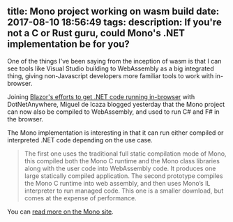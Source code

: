 title: Mono project working on wasm build
date: 2017-08-10 18:56:49
tags:
description: If you're not a C or Rust guru, could Mono's .NET implementation be for you?
---
One of the things I've been saying from the inception of wasm is that I can see tools like Visual Studio building to WebAssembly as a big integrated thing, giving non-Javascript developers more familiar tools to work with in-browser.

Joining [Blazor's efforts to get .NET code running in-browser](/2017-08-05/blazor-dot-net-in-javascript/) with DotNetAnywhere,
Miguel de Icaza blogged yesterday that the Mono project can now also be compiled to
WebAssembly, and used to run C# and F# in the browser.

The Mono implementation is interesting in that it can run either compiled or
interpreted .NET code depending on the use case.

> The first one uses the traditional full static compilation mode of Mono, this compiled both the Mono C runtime and the Mono class libraries along with the user code into WebAssembly code. It produces one large statically compiled application.
> The second prototype compiles the Mono C runtime into web assembly, and then uses Mono’s IL interpreter to run managed code. This one is a smaller download, but comes at the expense of performance.

You can [read more on the Mono site](http://www.mono-project.com/news/2017/08/09/hello-webassembly/).
